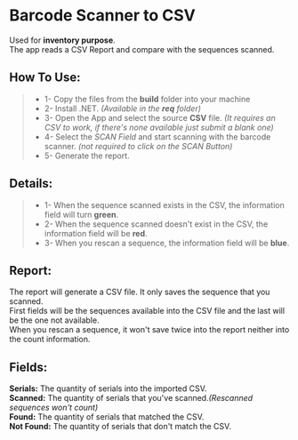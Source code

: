 # Barcode Scanner to CSV
Used for **inventory purpose**.<br>
The app reads a CSV Report and compare with the sequences scanned.


## How To Use:<br>
> - 1- Copy the files from the **build** folder into your machine<br>
> - 2- Install .NET. *(Available in the **req** folder)*<br>
> - 3- Open the App and select the source **CSV** file. *(It requires an CSV to work, if there's none available just submit a blank one)*<br>
> - 4- Select the *SCAN Field* and start scanning with the barcode scanner. *(not required to click on the SCAN Button)*<br>
> - 5- Generate the report.<br>

## Details:
> - 1- When the sequence scanned exists in the CSV, the information field will turn **green**.<br>
> - 2- When the sequence scanned doesn't exist in the CSV, the information field will be **red**.<br>
> - 3- When you rescan a sequence, the information field will be **blue**.<br>

## Report:
The report will generate a CSV file. It only saves the sequence that you scanned.<br>
First fields will be the sequences available into the CSV file and the last will be the one not available.<br>
When you rescan a sequence, it won't save twice into the report neither into the count information.<br>

## Fields:
**Serials:** The quantity of serials into the imported CSV.<br>
**Scanned:** The quantity of serials that you've scanned.*(Rescanned sequences won't count)*<br>
**Found:** The quantity of serials that matched the CSV.<br>
**Not Found:** The quantity of serials that don't match the CSV.<br>
